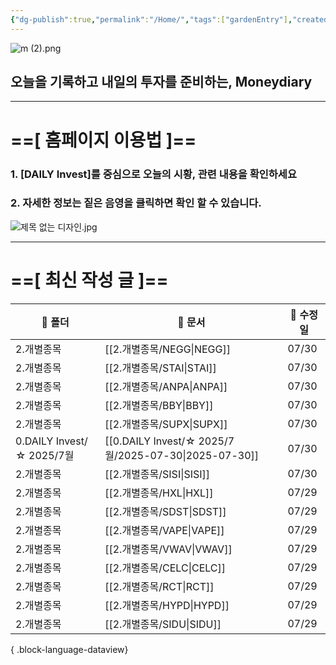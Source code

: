 ```yaml
---
{"dg-publish":true,"permalink":"/Home/","tags":["gardenEntry"],"created":"2025-06-09T13:40:49.286+09:00","updated":"2025-07-10T17:49:28.868+09:00"}
---
```


![m (2).png](/img/user/attachments/m%20(2).png)
## 오늘을 기록하고 내일의 투자를 준비하는, Moneydiary

------

# ==[ 홈페이지 이용법 ]==  

### 1. [DAILY Invest]를 중심으로 오늘의 시황, 관련 내용을 확인하세요

### 2. 자세한 정보는 짙은 음영을 클릭하면 확인 할 수 있습니다.

![제목 없는 디자인.jpg](/img/user/attachments/%EC%A0%9C%EB%AA%A9%20%EC%97%86%EB%8A%94%20%EB%94%94%EC%9E%90%EC%9D%B8.jpg)

----

# ==[ 최신 작성 글 ]==

| 📁 폴더                    | 📄 문서                                                  | 📅 수정일 |
| ------------------------ | ------------------------------------------------------ | ------ |
| 2.개별종목                   | [[2.개별종목/NEGG\|NEGG]]                               | 07/30  |
| 2.개별종목                   | [[2.개별종목/STAI\|STAI]]                               | 07/30  |
| 2.개별종목                   | [[2.개별종목/ANPA\|ANPA]]                               | 07/30  |
| 2.개별종목                   | [[2.개별종목/BBY\|BBY]]                                 | 07/30  |
| 2.개별종목                   | [[2.개별종목/SUPX\|SUPX]]                               | 07/30  |
| 0.DAILY Invest/☆ 2025/7월 | [[0.DAILY Invest/☆ 2025/7월/2025-07-30\|2025-07-30]] | 07/30  |
| 2.개별종목                   | [[2.개별종목/SISI\|SISI]]                               | 07/30  |
| 2.개별종목                   | [[2.개별종목/HXL\|HXL]]                                 | 07/29  |
| 2.개별종목                   | [[2.개별종목/SDST\|SDST]]                               | 07/29  |
| 2.개별종목                   | [[2.개별종목/VAPE\|VAPE]]                               | 07/29  |
| 2.개별종목                   | [[2.개별종목/VWAV\|VWAV]]                               | 07/29  |
| 2.개별종목                   | [[2.개별종목/CELC\|CELC]]                               | 07/29  |
| 2.개별종목                   | [[2.개별종목/RCT\|RCT]]                                 | 07/29  |
| 2.개별종목                   | [[2.개별종목/HYPD\|HYPD]]                               | 07/29  |
| 2.개별종목                   | [[2.개별종목/SIDU\|SIDU]]                               | 07/29  |

{ .block-language-dataview}

